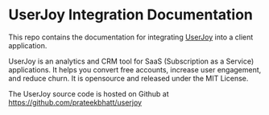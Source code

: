 UserJoy Integration Documentation
=================================

This repo contains the documentation for integrating [UserJoy](https://userjoy.co) into a client application.

UserJoy is an analytics and CRM tool for SaaS (Subscription as a Service) applications. It helps you convert free accounts, increase user engagement, and reduce churn. It is opensource and released under the MIT License.

The UserJoy source code is hosted on Github at https://github.com/prateekbhatt/userjoy
